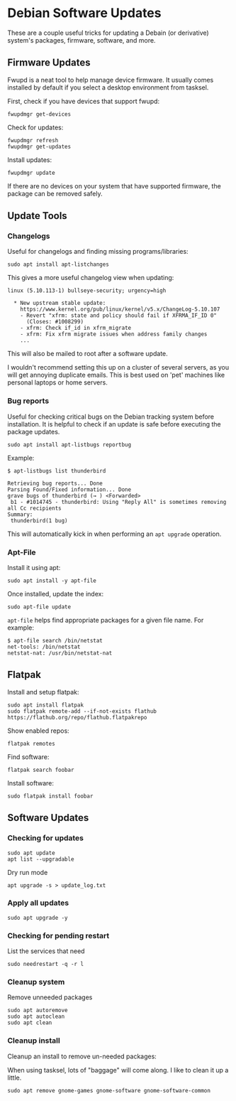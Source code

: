 # Debian Software Updates

These are a couple useful tricks for updating a Debain (or derivative) system's packages, firmware, software, and more. 

## Firmware Updates

Fwupd is a neat tool to help manage device firmware. It usually comes installed by default if you select a desktop environment from tasksel. 

First, check if you have devices that support fwupd: 

    fwupdmgr get-devices

Check for updates: 

    fwupdmgr refresh
    fwupdmgr get-updates

Install updates: 

    fwupdmgr update

If there are no devices on your system that have supported firmware, the package can be removed safely. 

## Update Tools

### Changelogs

Useful for changelogs and finding missing programs/libraries: 

    sudo apt install apt-listchanges

This gives a more useful changelog view when updating: 

```
linux (5.10.113-1) bullseye-security; urgency=high

  * New upstream stable update:
    https://www.kernel.org/pub/linux/kernel/v5.x/ChangeLog-5.10.107
    - Revert "xfrm: state and policy should fail if XFRMA_IF_ID 0"
      (Closes: #1008299)
    - xfrm: Check if_id in xfrm_migrate
    - xfrm: Fix xfrm migrate issues when address family changes
    ...
```

This will also be mailed to root after a software update. 

I wouldn't recommend setting this up on a cluster of several servers, as you will get annoying duplicate emails. This is best used on 'pet' machines like personal laptops or home servers. 

### Bug reports

Useful for checking critical bugs on the Debian tracking system before installation. It is helpful to check if an update is safe before executing the package updates. 

    sudo apt install apt-listbugs reportbug

Example: 

```
$ apt-listbugs list thunderbird

Retrieving bug reports... Done
Parsing Found/Fixed information... Done
grave bugs of thunderbird (→ ) <Forwarded>
 b1 - #1014745 - thunderbird: Using "Reply All" is sometimes removing all Cc recipients
Summary:
 thunderbird(1 bug)
```

This will automatically kick in when performing an `apt upgrade` operation. 

### Apt-File

Install it using apt:

    sudo apt install -y apt-file

Once installed, update the index: 

    sudo apt-file update

`apt-file` helps find appropriate packages for a given file name. For example: 

```
$ apt-file search /bin/netstat
net-tools: /bin/netstat                   
netstat-nat: /usr/bin/netstat-nat
```

## Flatpak

Install and setup flatpak: 

    sudo apt install flatpak
    sudo flatpak remote-add --if-not-exists flathub https://flathub.org/repo/flathub.flatpakrepo

Show enabled repos: 

    flatpak remotes

Find software: 

    flatpak search foobar

Install software: 

    sudo flatpak install foobar

## Software Updates

### Checking for updates

    sudo apt update
    apt list --upgradable

Dry run mode

    apt upgrade -s > update_log.txt

### Apply all updates

    sudo apt upgrade -y

### Checking for pending restart

List the services that need 

    sudo needrestart -q -r l

### Cleanup system

Remove unneeded packages

    sudo apt autoremove
    sudo apt autoclean
    sudo apt clean

### Cleanup install

Cleanup an install to remove un-needed packages:

When using tasksel, lots of "baggage" will come along. I like to clean it up a little. 

    sudo apt remove gnome-games gnome-software gnome-software-common
